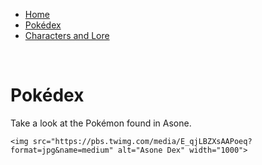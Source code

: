 <html>
<style>
</style>
<head>
</head>
<body>
  <ul>
  <li><a class="active" href="#home">Home</a></li>
  <li><a href="#news">Pokédex</a></li>
  <li><a href="#contact">Characters and Lore</a></li>
</ul>
<br>  
  
<div class="Title">
      <h1> Pokédex </h1>
        <p> Take a look at the Pokémon found in Asone. </p>
  
  <footer></footer>

    <img src="https://pbs.twimg.com/media/E_qjLBZXsAAPoeq?format=jpg&name=medium" alt="Asone Dex" width="1000">
  
  </div>
      <main> 
</body>
  </html>
